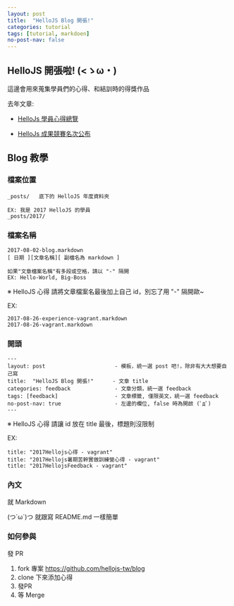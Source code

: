```yaml
---
layout: post
title:  "HelloJS Blog 開張!"
categories: tutorial
tags: [tutorial, markdoen]
no-post-nav: false
---
```


## HelloJS 開張啦! (<ゝω・) 

這邊會用來蒐集學員們的心得、和結訓時的得獎作品

去年文章:

- [HelloJs 學員心得總覽](http://trunk-studio.com/blog/hellojs-xue-yuan-xin-de-zong-lan/)

- [HelloJs 成果競賽名次公布](http://trunk-studio.com/blog/hellojs-cheng-guo-jing-sai-ming-ci-gong-bu/)

## Blog 教學

### 檔案位置

```
_posts/   底下的 HelloJS 年度資料夾

EX: 我是 2017 HelloJS 的學員
_posts/2017/
```

### 檔案名稱

```
2017-08-02-blog.markdown
[ 日期 ][文章名稱][ 副檔名為 markdown ]

如果"文章檔案名稱"有多段或空格，請以 "-" 隔開
EX: Hello-World, Big-Boss
```

※ HelloJS 心得 請將文章檔案名最後加上自己 id，別忘了用 "-" 隔開歐~

EX:

```
2017-08-26-experience-vagrant.markdown
2017-08-26-vagrant.markdown
```

### 開頭
```
---
layout: post                      - 模板，統一選 post 吧!，除非有大大想要自己寫
title:  "HelloJS Blog 開張!"      - 文章 title
categories: feedback              - 文章分類，統一選 feedback
tags: [feedback]                  - 文章標籤, 僅限英文，統一選 feedback
no-post-nav: true                 - 左邊的欄位, false 時為開啟 (ﾟдﾟ)
---
```

※ HelloJS 心得 請讓 id 放在 title 最後，標題則沒限制

EX: 

```
title: "2017Hellojs心得 - vagrant"
title: "2017Hellojs暑期苦幹實做訓練營心得 - vagrant"
title: "2017HellojsFeedback - vagrant"
```

### 內文

就 Markdown 

(つ´ω`)つ 就跟寫 README.md 一樣簡單

### 如何參與

發 PR

1. fork 專案 https://github.com/hellojs-tw/blog
2. clone 下來添加心得
3. 發PR
4. 等 Merge 

